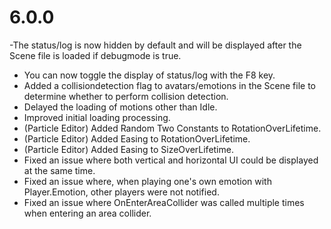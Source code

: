 # 6.0.0
-The status/log is now hidden by default and will be displayed after the Scene file is loaded if debugmode is true.
- You can now toggle the display of status/log with the F8 key.
- Added a collisiondetection flag to avatars/emotions in the Scene file to determine whether to perform collision detection.
- Delayed the loading of motions other than Idle.
- Improved initial loading processing.
- (Particle Editor) Added Random Two Constants to RotationOverLifetime.
- (Particle Editor) Added Easing to RotationOverLifetime.
- (Particle Editor) Added Easing to SizeOverLifetime.
- Fixed an issue where both vertical and horizontal UI could be displayed at the same time.
- Fixed an issue where, when playing one's own emotion with Player.Emotion, other players were not notified.
- Fixed an issue where OnEnterAreaCollider was called multiple times when entering an area collider.